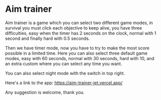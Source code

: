 # Aim trainer

Aim trainer is a game which you can select two different game modes, in survival you must click each objective to keep alive, you have three difficulties, easy when the timer has 2 seconds on the clock, normal with 1 second and finally hard with 0.5 seconds. 

Then we have timer mode, now you have to try to make the most score possible in a limited time. Here you can also select three default game modes, easy with 60 seconds, normal with 30 seconds, hard with 10, and an extra custom where you can select any time you want.

You can also select night mode with the switch in top right.

Here's a link to the app: https://aim-trainer-jet.vercel.app/

Any suggestion is welcome, thank you.
